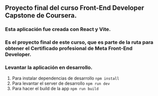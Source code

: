 ## Proyecto final del curso Front-End Developer Capstone de Coursera.

### Esta aplicación fue creada con React y Vite.

### Es el proyecto final de este curso, que es parte de la ruta para obtener el Certificado profesional de Meta Front-End Developer.

### Levantar la aplicación en desarrollo.

1. Para instalar dependencias de desarrollo `npm install`
2. Para levantar el server de desarrollo `npm run dev`
3. Para hacer el build de la app `npm run build`
